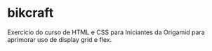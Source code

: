 # bikcraft
 Exercício do curso de HTML e CSS para Iniciantes da Origamid para aprimorar uso de display grid e flex.
